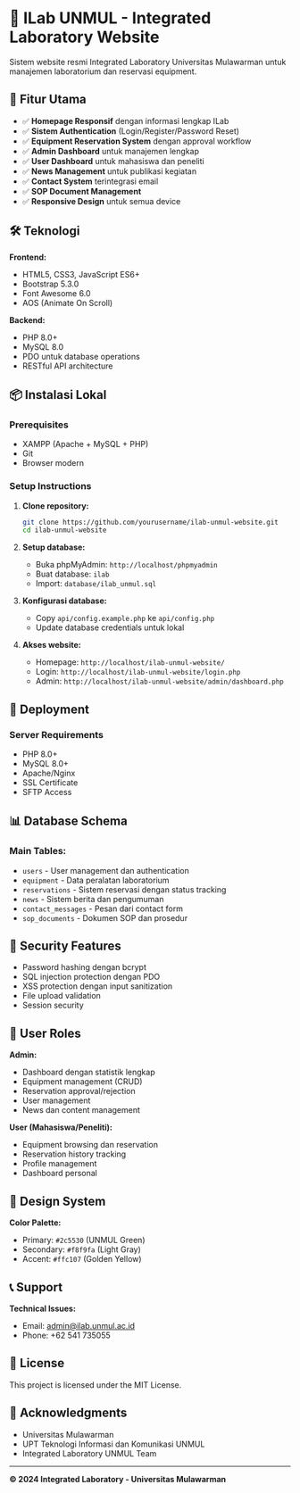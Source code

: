 # 🧪 ILab UNMUL - Integrated Laboratory Website

Sistem website resmi Integrated Laboratory Universitas Mulawarman untuk manajemen laboratorium dan reservasi equipment.

## 🎯 Fitur Utama

- ✅ **Homepage Responsif** dengan informasi lengkap ILab
- ✅ **Sistem Authentication** (Login/Register/Password Reset)
- ✅ **Equipment Reservation System** dengan approval workflow
- ✅ **Admin Dashboard** untuk manajemen lengkap
- ✅ **User Dashboard** untuk mahasiswa dan peneliti
- ✅ **News Management** untuk publikasi kegiatan
- ✅ **Contact System** terintegrasi email
- ✅ **SOP Document Management**
- ✅ **Responsive Design** untuk semua device

## 🛠️ Teknologi

**Frontend:**
- HTML5, CSS3, JavaScript ES6+
- Bootstrap 5.3.0
- Font Awesome 6.0
- AOS (Animate On Scroll)

**Backend:**
- PHP 8.0+
- MySQL 8.0
- PDO untuk database operations
- RESTful API architecture

## 📦 Instalasi Lokal

### Prerequisites
- XAMPP (Apache + MySQL + PHP)
- Git
- Browser modern

### Setup Instructions

1. **Clone repository:**
   ```bash
   git clone https://github.com/yourusername/ilab-unmul-website.git
   cd ilab-unmul-website
   ```

2. **Setup database:**
   - Buka phpMyAdmin: `http://localhost/phpmyadmin`
   - Buat database: `ilab`
   - Import: `database/ilab_unmul.sql`

3. **Konfigurasi database:**
   - Copy `api/config.example.php` ke `api/config.php`
   - Update database credentials untuk lokal

4. **Akses website:**
   - Homepage: `http://localhost/ilab-unmul-website/`
   - Login: `http://localhost/ilab-unmul-website/login.php`
   - Admin: `http://localhost/ilab-unmul-website/admin/dashboard.php`

## 🚀 Deployment

### Server Requirements
- PHP 8.0+
- MySQL 8.0+
- Apache/Nginx
- SSL Certificate
- SFTP Access

## 📊 Database Schema

### Main Tables:
- `users` - User management dan authentication
- `equipment` - Data peralatan laboratorium
- `reservations` - Sistem reservasi dengan status tracking
- `news` - Sistem berita dan pengumuman
- `contact_messages` - Pesan dari contact form
- `sop_documents` - Dokumen SOP dan prosedur

## 🔐 Security Features

- Password hashing dengan bcrypt
- SQL injection protection dengan PDO
- XSS protection dengan input sanitization
- File upload validation
- Session security

## 📱 User Roles

**Admin:**
- Dashboard dengan statistik lengkap
- Equipment management (CRUD)
- Reservation approval/rejection
- User management
- News dan content management

**User (Mahasiswa/Peneliti):**
- Equipment browsing dan reservation
- Reservation history tracking
- Profile management
- Dashboard personal

## 🎨 Design System

**Color Palette:**
- Primary: `#2c5530` (UNMUL Green)
- Secondary: `#f8f9fa` (Light Gray)
- Accent: `#ffc107` (Golden Yellow)

## 📞 Support

**Technical Issues:**
- Email: admin@ilab.unmul.ac.id
- Phone: +62 541 735055

## 📄 License

This project is licensed under the MIT License.

## 🙏 Acknowledgments

- Universitas Mulawarman
- UPT Teknologi Informasi dan Komunikasi UNMUL
- Integrated Laboratory UNMUL Team

---

**© 2024 Integrated Laboratory - Universitas Mulawarman**
